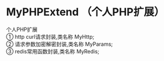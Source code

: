 # MyPHPExtend （个人PHP扩展）
个人PHP扩展  
① http curl请求封装,类名称 MyHttp;  
② 请求参数加密解密封装,类名称 MyParams;  
③ redis常用函数封装,类名称 MyRedis;  

